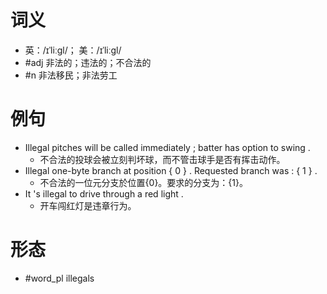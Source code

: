 # 词义
- 英：/ɪˈliːɡl/； 美：/ɪˈliːɡl/
- #adj 非法的；违法的；不合法的
- #n 非法移民；非法劳工
# 例句
- Illegal pitches will be called immediately ; batter has option to swing .
	- 不合法的投球会被立刻判坏球，而不管击球手是否有挥击动作。
- Illegal one-byte branch at position { 0 } . Requested branch was : { 1 } .
	- 不合法的一位元分支於位置{0}。要求的分支为：{1}。
- It 's illegal to drive through a red light .
	- 开车闯红灯是违章行为。
# 形态
- #word_pl illegals
